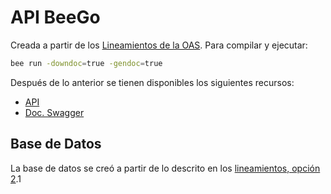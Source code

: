 # API BeeGo

Creada a partir de los [Lineamientos de la OAS](https://github.com/udistrital/lineamientos_oas/blob/master/generacion_de_apis/generar_api.md). Para compilar y ejecutar:

```bash
bee run -downdoc=true -gendoc=true
```

Después de lo anterior se tienen disponibles los siguientes recursos:

- [API](http://localhost:8080/v1/usuario)
- [Doc. Swagger](http://localhost:8080/swagger)

## Base de Datos

La base de datos se creó a partir de lo descrito en los [lineamientos, opción 2](https://github.com/udistrital/lineamientos_oas/blob/master/generacion_de_apis/generar_api.md#generar-api).1
